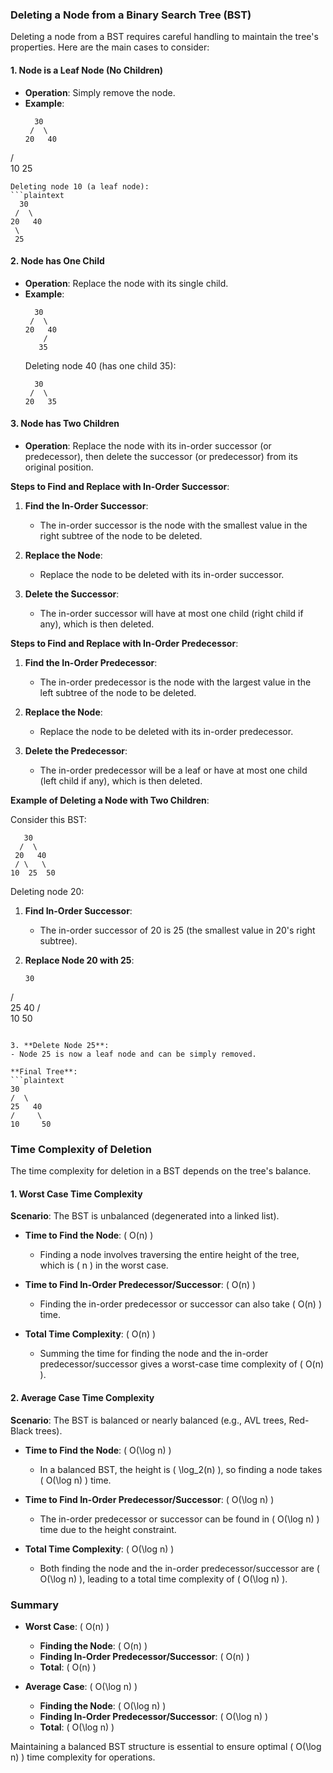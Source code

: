 ### Deleting a Node from a Binary Search Tree (BST)

Deleting a node from a BST requires careful handling to maintain the tree's properties. Here are the main cases to consider:

#### 1. **Node is a Leaf Node (No Children)**

- **Operation**: Simply remove the node.
- **Example**:
  ```plaintext
    30
   /  \
  20   40
 / \
10  25
  ```
  Deleting node 10 (a leaf node):
  ```plaintext
    30
   /  \
  20   40
   \
   25
  ```

#### 2. **Node has One Child**

- **Operation**: Replace the node with its single child.
- **Example**:
  ```plaintext
    30
   /  \
  20   40
      / 
     35
  ```
  Deleting node 40 (has one child 35):
  ```plaintext
    30
   /  \
  20   35
  ```

#### 3. **Node has Two Children**

- **Operation**: Replace the node with its in-order successor (or predecessor), then delete the successor (or predecessor) from its original position.

**Steps to Find and Replace with In-Order Successor**:
1. **Find the In-Order Successor**:
   - The in-order successor is the node with the smallest value in the right subtree of the node to be deleted.

2. **Replace the Node**:
   - Replace the node to be deleted with its in-order successor.

3. **Delete the Successor**:
   - The in-order successor will have at most one child (right child if any), which is then deleted.

**Steps to Find and Replace with In-Order Predecessor**:
1. **Find the In-Order Predecessor**:
   - The in-order predecessor is the node with the largest value in the left subtree of the node to be deleted.

2. **Replace the Node**:
   - Replace the node to be deleted with its in-order predecessor.

3. **Delete the Predecessor**:
   - The in-order predecessor will be a leaf or have at most one child (left child if any), which is then deleted.

**Example of Deleting a Node with Two Children**:

Consider this BST:
```plaintext
   30
  /  \
 20   40
 / \   \
10  25  50
```
Deleting node 20:
1. **Find In-Order Successor**:
   - The in-order successor of 20 is 25 (the smallest value in 20's right subtree).

2. **Replace Node 20 with 25**:
   ```plaintext
   30
  /  \
 25   40
 /     \
10     50
   ```

3. **Delete Node 25**:
   - Node 25 is now a leaf node and can be simply removed.

**Final Tree**:
```plaintext
   30
  /  \
 25   40
 /     \
10     50
```

### Time Complexity of Deletion

The time complexity for deletion in a BST depends on the tree's balance.

#### 1. **Worst Case Time Complexity**

**Scenario**: The BST is unbalanced (degenerated into a linked list).

- **Time to Find the Node**: \( O(n) \)
  - Finding a node involves traversing the entire height of the tree, which is \( n \) in the worst case.

- **Time to Find In-Order Predecessor/Successor**: \( O(n) \)
  - Finding the in-order predecessor or successor can also take \( O(n) \) time.

- **Total Time Complexity**: \( O(n) \)
  - Summing the time for finding the node and the in-order predecessor/successor gives a worst-case time complexity of \( O(n) \).

#### 2. **Average Case Time Complexity**

**Scenario**: The BST is balanced or nearly balanced (e.g., AVL trees, Red-Black trees).

- **Time to Find the Node**: \( O(\log n) \)
  - In a balanced BST, the height is \( \log_2(n) \), so finding a node takes \( O(\log n) \) time.

- **Time to Find In-Order Predecessor/Successor**: \( O(\log n) \)
  - The in-order predecessor or successor can be found in \( O(\log n) \) time due to the height constraint.

- **Total Time Complexity**: \( O(\log n) \)
  - Both finding the node and the in-order predecessor/successor are \( O(\log n) \), leading to a total time complexity of \( O(\log n) \).

### Summary

- **Worst Case**: \( O(n) \)
  - **Finding the Node**: \( O(n) \)
  - **Finding In-Order Predecessor/Successor**: \( O(n) \)
  - **Total**: \( O(n) \)

- **Average Case**: \( O(\log n) \)
  - **Finding the Node**: \( O(\log n) \)
  - **Finding In-Order Predecessor/Successor**: \( O(\log n) \)
  - **Total**: \( O(\log n) \)

Maintaining a balanced BST structure is essential to ensure optimal \( O(\log n) \) time complexity for operations.